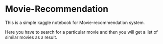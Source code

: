 # Movie-Recommendation

This is a simple kaggle notebook for Movie-recommendation system.

Here you have to search for a particular movie and then you will get a list of similar movies as a result.

